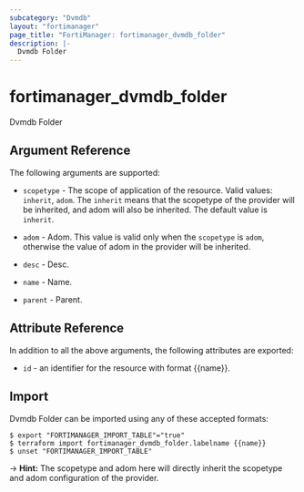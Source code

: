 ```yaml
---
subcategory: "Dvmdb"
layout: "fortimanager"
page_title: "FortiManager: fortimanager_dvmdb_folder"
description: |-
  Dvmdb Folder
---
```


# fortimanager_dvmdb_folder
Dvmdb Folder

## Argument Reference


The following arguments are supported:

* `scopetype` - The scope of application of the resource. Valid values: `inherit`, `adom`. The `inherit` means that the scopetype of the provider will be inherited, and adom will also be inherited. The default value is `inherit`.
* `adom` - Adom. This value is valid only when the `scopetype` is `adom`, otherwise the value of adom in the provider will be inherited.

* `desc` - Desc.
* `name` - Name.
* `parent` - Parent.


## Attribute Reference

In addition to all the above arguments, the following attributes are exported:
* `id` - an identifier for the resource with format {{name}}.

## Import

Dvmdb Folder can be imported using any of these accepted formats:
```
$ export "FORTIMANAGER_IMPORT_TABLE"="true"
$ terraform import fortimanager_dvmdb_folder.labelname {{name}}
$ unset "FORTIMANAGER_IMPORT_TABLE"
```
-> **Hint:** The scopetype and adom here will directly inherit the scopetype and adom configuration of the provider.
